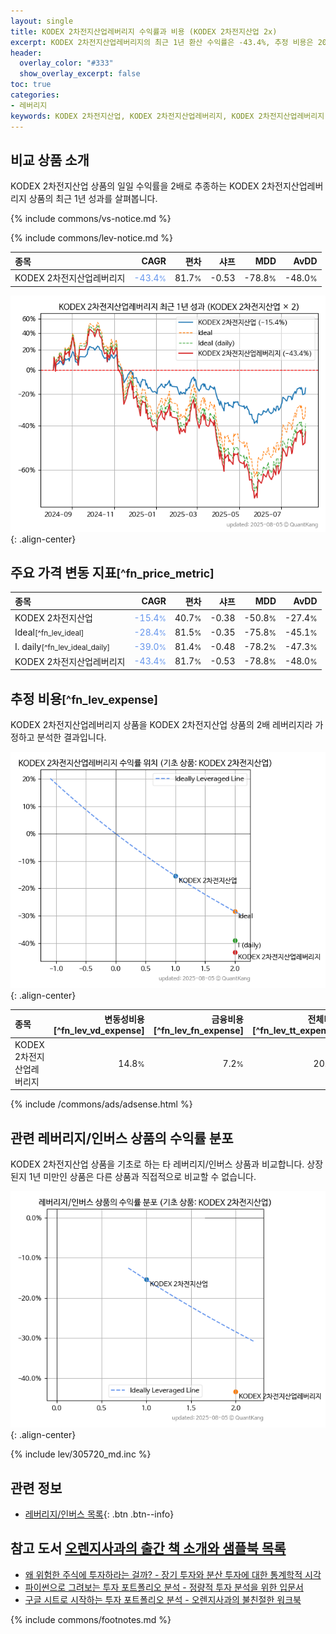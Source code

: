 ```yaml
---
layout: single
title: KODEX 2차전지산업레버리지 수익률과 비용 (KODEX 2차전지산업 2x)
excerpt: KODEX 2차전지산업레버리지의 최근 1년 환산 수익률은 -43.4%, 추정 비용은 20.9%입니다.
header:
  overlay_color: "#333"
  show_overlay_excerpt: false
toc: true
categories:
- 레버리지
keywords: KODEX 2차전지산업, KODEX 2차전지산업레버리지, KODEX 2차전지산업레버리지 KODEX 2차전지산업 비교, 462330, 305720, 462330 462330 비교
---
```


## 비교 상품 소개


KODEX 2차전지산업 상품의 일일 수익률을 2배로 추종하는 KODEX 2차전지산업레버리지 상품의 최근 1년 성과를 살펴봅니다.





{% include commons/vs-notice.md %}

{% include commons/lev-notice.md %}

| **종목** | **CAGR** | **편차** | **샤프** | **MDD** | **AvDD** |
| :------------ | ------: | -----------: | -------: | ------: | -------: |
| KODEX 2차전지산업레버리지 | <span style="color: cornflowerblue">-43.4<small>%</small></span> | 81.7<small>%</small> | -0.53 | -78.8<small>%</small> | -48.0<small>%</small> |

<!-- more -->


![KODEX 2차전지산업레버리지](/lev/images/462330.png){: .align-center}


## 주요 가격 변동 지표<small>[^fn_price_metric]</small>


| **종목** | **CAGR** | **편차** | **샤프** | **MDD** | **AvDD** |
| :------------ | ------: | -----------: | -------: | ------: | -------: |
| KODEX 2차전지산업 | <span style="color: cornflowerblue">-15.4<small>%</small></span> | 40.7<small>%</small> | -0.38 | -50.8<small>%</small> | -27.4<small>%</small> |
| Ideal<small>[^fn_lev_ideal]</small> | <span style="color: cornflowerblue">-28.4<small>%</small></span> | 81.5<small>%</small> | -0.35 | -75.8<small>%</small> | -45.1<small>%</small> |
| I. daily<small>[^fn_lev_ideal_daily]</small> | <span style="color: cornflowerblue">-39.0<small>%</small></span> | 81.4<small>%</small> | -0.48 | -78.2<small>%</small> | -47.3<small>%</small> |
| KODEX 2차전지산업레버리지 | <span style="color: cornflowerblue">-43.4<small>%</small></span> | 81.7<small>%</small> | -0.53 | -78.8<small>%</small> | -48.0<small>%</small> |


## 추정 비용<small>[^fn_lev_expense]</small><a id="expense"></a>

KODEX 2차전지산업레버리지 상품을 KODEX 2차전지산업 상품의 2배 레버리지라 가정하고 분석한 결과입니다.

![KODEX 2차전지산업레버리지](/lev/images/462330_ideal.png){: .align-center}

| **종목** | **변동성비용**[^fn_lev_vd_expense] | **금융비용**[^fn_lev_fn_expense] | **전체비용**[^fn_lev_tt_expense] |
| :------------ | ------: | -----------: | -------: |
| KODEX 2차전지산업레버리지 | 14.8<small>%</small> | 7.2<small>%</small> | 20.9<small>%</small> |

{% include /commons/ads/adsense.html %}



## 관련 레버리지/인버스 상품의 수익률 분포

KODEX 2차전지산업 상품을 기초로 하는 타 레버리지/인버스 상품과 비교합니다. 상장된지 1년 미만인 상품은 다른 상품과 직접적으로 비교할 수 없습니다.

![KODEX 2차전지산업](/lev/images/305720_ideal.png){: .align-center}

{% include lev/305720_md.inc %}


## 관련 정보

- [레버리지/인버스 목록](/lev/){: .btn .btn--info}


## 참고 도서 [오렌지사과의 출간 책 소개와 샘플북 목록](https://kongdori.tistory.com/691)

- [왜 위험한 주식에 투자하라는 걸까? - 장기 투자와 분산 투자에 대한 통계학적 시각](https://kongdori.tistory.com/421)
- [파이썬으로 그려보는 투자 포트폴리오 분석  - 정량적 투자 분석을 위한 입문서](https://kongdori.tistory.com/643)
- [구글 시트로 시작하는 투자 포트폴리오 분석 - 오렌지사과의 불친절한 워크북](https://kongdori.tistory.com/449)

{% include commons/footnotes.md %}